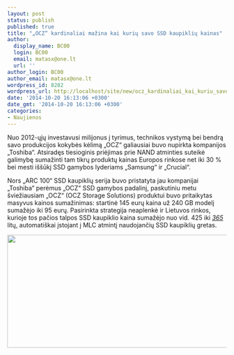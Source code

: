 ```yaml
---
layout: post
status: publish
published: true
title: "„OCZ“ kardinaliai mažina kai kurių savo SSD kaupiklių kainas"
author:
  display_name: BC00
  login: BC00
  email: matasx@one.lt
  url: ''
author_login: BC00
author_email: matasx@one.lt
wordpress_id: 8282
wordpress_url: http://localhost/site/new/ocz_kardinaliai_kai_kuriu_savo_ssd_kaupikliu_kainas/
date: '2014-10-20 16:13:06 +0300'
date_gmt: '2014-10-20 16:13:06 +0300'
categories:
- Naujienos
---
```

<p>
	Nuo 2012-ųjų investavusi milijonus į tyrimus, technikos vystymą bei bendrą savo produkcijos kokybės kėlimą &bdquo;OCZ&ldquo; galiausiai buvo nupirkta kompanijos &bdquo;Toshiba&ldquo;. Atsiradęs tiesioginis priėjimas prie NAND atminties suteikė galimybę sumažinti tam tikrų produktų kainas Europos rinkose net iki 30 % bei mesti i&scaron;&scaron;ūkį SSD gamybos lyderiams &bdquo;Samsung&ldquo; ir &bdquo;Crucial&ldquo;.</p>
<p>
	Nors &bdquo;ARC 100&ldquo; SSD kaupiklių serija buvo pristatyta jau kompanijai &bdquo;Toshiba&ldquo; perėmus &bdquo;OCZ&ldquo; SSD gamybos padalinį, paskutiniu metu &scaron;viežiausiam &bdquo;OCZ&ldquo; (OCZ Storage Solutions) produktui buvo pritaikytas masyvus kainos sumažinimas: startinė 145 eurų kaina už 240 GB modelį sumažėjo iki 95 eurų. Pasirinkta strategija neaplenkė ir Lietuvos rinkos, kurioje tos pačios talpos SSD kaupiklio kaina sumažėjo nuo vid. 425 iki <a href="http://www.skytech.lt/arc10025sat3240g-ocz-vector-arc-100-ssd-240gb-sata3-7mm-readwrite-480430mbs-iops-p-202302.html#tabsnav-2"><em>365</em></a> litų, automati&scaron;kai įstojant į MLC atmintį naudojančių SSD kaupiklių gretas.</p>
<p>
	<img alt="" src="http://technews.lt/userfiles/OCZpricedropby30percent.png" style="width: 520px; height: 259px;" /></p>
